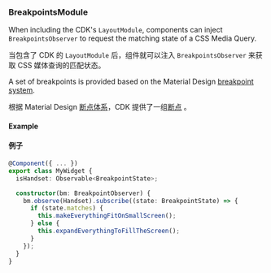 ### BreakpointsModule

When including the CDK's `LayoutModule`, components can inject `BreakpointsObserver` to request
the matching state of a CSS Media Query.

当包含了 CDK 的 `LayoutModule` 后，组件就可以注入 `BreakpointsObserver` 来获取 CSS 媒体查询的匹配状态。

A set of breakpoints is provided based on the Material Design
[breakpoint system](https://material.io/guidelines/layout/responsive-ui.html#responsive-ui-breakpoints).

根据 Material Design [断点体系](https://material.io/guidelines/layout/responsive-ui.html#responsive-ui-breakpoints)，CDK 提供了一组[断点](https://material.io/guidelines/layout/responsive-ui.html#responsive-ui-breakpoints) 。

#### Example

#### 例子

```ts
@Component({ ... })
export class MyWidget {
  isHandset: Observable<BreakpointState>;

  constructor(bm: BreakpointObserver) {
    bm.observe(Handset).subscribe((state: BreakpointState) => {
      if (state.matches) {
        this.makeEverythingFitOnSmallScreen();
      } else {
        this.expandEverythingToFillTheScreen();
      }
    });
  }
}
```
